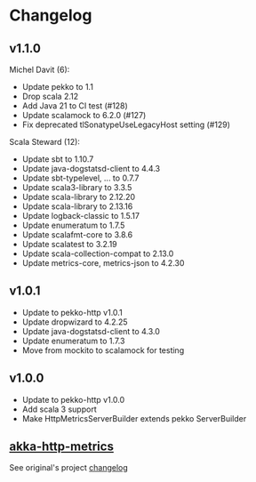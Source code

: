 # Changelog

## v1.1.0

Michel Davit (6):
* Update pekko to 1.1
* Drop scala 2.12
* Add Java 21 to CI test (#128)
* Update scalamock to 6.2.0 (#127)
* Fix deprecated tlSonatypeUseLegacyHost setting (#129)

Scala Steward (12):
* Update sbt to 1.10.7
* Update java-dogstatsd-client to 4.4.3
* Update sbt-typelevel, ... to 0.7.7
* Update scala3-library to 3.3.5
* Update scala-library to 2.12.20
* Update scala-library to 2.13.16
* Update logback-classic to 1.5.17
* Update enumeratum to 1.7.5
* Update scalafmt-core to 3.8.6
* Update scalatest to 3.2.19
* Update scala-collection-compat to 2.13.0
* Update metrics-core, metrics-json to 4.2.30

## v1.0.1

* Update to pekko-http v1.0.1
* Update dropwizard to 4.2.25
* Update java-dogstatsd-client to 4.3.0
* Update enumeratum to 1.7.3
* Move from mockito to scalamock for testing

## v1.0.0

* Update to pekko-http v1.0.0
* Add scala 3 support
* Make HttpMetricsServerBuilder extends pekko ServerBuilder

## [akka-http-metrics](https://github.com/RustedBones/akka-http-metrics)

See original's project [changelog](https://github.com/RustedBones/akka-http-metrics/blob/master/CHANGELOG.md)